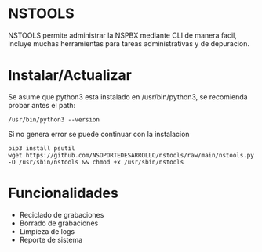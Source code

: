 # NSTOOLS 

NSTOOLS permite administrar la NSPBX mediante CLI de manera facil, incluye muchas herramientas para tareas administrativas y de depuracion.


# Instalar/Actualizar

Se asume que python3 esta instalado en /usr/bin/python3, se recomienda probar antes el path:

```
/usr/bin/python3 --version
```
Si no genera error se puede continuar con la instalacion 


```
pip3 install psutil
wget https://github.com/NSOPORTEDESARROLLO/nstools/raw/main/nstools.py -O /usr/sbin/nstools && chmod +x /usr/sbin/nstools

```

# Funcionalidades

- Reciclado de grabaciones
- Borrado de grabaciones 
- Limpieza de logs
- Reporte de sistema
